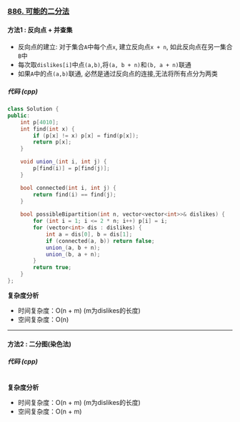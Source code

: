 ### [886. 可能的二分法](https://leetcode.cn/problems/possible-bipartition/description/)
#### 方法1 : 反向点 + 并查集  
- 反向点的建立: 对于集合`A`中每个点`x`, 建立反向点`x + n`, 如此反向点在另一集合`B`中
- 每次取`dislikes[i]`中点`(a,b)`,将`(a, b + n)`和`(b, a + n)`联通
- 如果`A`中的点`(a,b)`联通, 必然是通过反向点的连接,无法将所有点分为两类
##### 代码 (cpp)
```cpp
class Solution {
public:
    int p[4010];
    int find(int x) {
        if (p[x] != x) p[x] = find(p[x]);
        return p[x];
    }

    void union_(int i, int j) {
        p[find(i)] = p[find(j)];
    }

    bool connected(int i, int j) {
        return find(i) == find(j);
    }
    
    bool possibleBipartition(int n, vector<vector<int>>& dislikes) {
        for (int i = 1; i <= 2 * n; i++) p[i] = i;
        for (vector<int> dis : dislikes) {
            int a = dis[0], b = dis[1];
            if (connected(a, b)) return false;
            union_(a, b + n);
            union_(b, a + n);
        }
        return true;
    }
};
```
**复杂度分析**
- 时间复杂度：O(n + m) (m为dislikes的长度)
- 空间复杂度：O(n)
---
#### 方法2 : 二分图(染色法)

##### 代码 (cpp)
```cpp

```
**复杂度分析**
- 时间复杂度：O(n + m) (m为dislikes的长度)
- 空间复杂度：O(n + m)
